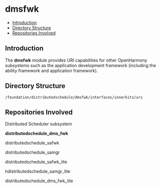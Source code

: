 # dmsfwk<a name="EN-US_TOPIC_0000001162308327"></a>

-   [Introduction](#section11660541593)
-   [Directory Structure](#section161941989596)
-   [Repositories Involved](#section1371113476307)

## Introduction<a name="section11660541593"></a>

The  **dmsfwk**  module provides URI capabilities for other OpenHarmony subsystems such as the application development framework \(including the ability framework and application framework\).

## Directory Structure<a name="section161941989596"></a>

```
/foundation/distributedschedule/dmsfwk/interfaces/innerkits/uri
```

## Repositories Involved<a name="section1371113476307"></a>

Distributed Scheduler subsystem

**distributedschedule\_dms\_fwk**

distributedschedule\_safwk

distributedschedule\_samgr

distributedschedule\_safwk\_lite

hdistributedschedule\_samgr\_lite

distributedschedule\_dms\_fwk\_lite

